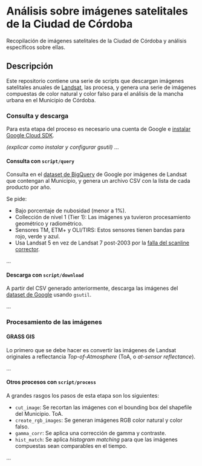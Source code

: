 # Análisis sobre imágenes satelitales de la Ciudad de Córdoba

Recopilación de imágenes satelitales de la Ciudad de Córdoba y análisis
específicos sobre ellas.

## Descripción

Este repositorio contiene una serie de scripts que descargan imágenes
satelitales anuales de [Landsat](https://es.wikipedia.org/wiki/Landsat), las
procesa, y genera una serie de imágenes compuestas de color natural y color
falso para el análisis de la mancha urbana en el Municipio de Córdoba.

### Consulta y descarga

Para esta etapa del proceso es necesario una cuenta de Google e [instalar Google Cloud SDK](https://cloud.google.com/sdk/downloads).

*(explicar como instalar y configurar gsutil)*
...

#### Consulta con `script/query`

Consulta en el [dataset de
BigQuery](https://bigquery.cloud.google.com/table/bigquery-public-data:cloud_storage_geo_index.landsat_index)
de Google por imágenes de Landsat que contengan al Municipio, y genera un
archivo CSV con la lista de cada producto por año.

Se pide:

* Bajo porcentaje de nubosidad (menor a 1%).
* Collección de nivel 1 (Tier 1): Las imágenes ya tuvieron procesamiento
  geométrico y radiométrico.
* Sensores TM, ETM+ y OLI/TIRS: Estos sensores tienen bandas para rojo, verde y azul.
* Usa Landsat 5 en vez de Landsat 7 post-2003 por la [falla del scanline
  corrector](https://landsat.usgs.gov/slc-products-background).

...

#### Descarga con `script/download`

A partir del CSV generado anteriormente, descarga las imágenes del [dataset de
Google](https://cloud.google.com/storage/docs/public-datasets/landsat) usando
`gsutil`.

...

### Procesamiento de las imágenes

#### GRASS GIS

Lo primero que se debe hacer es convertir las imágenes de Landsat originales a
reflectancia *Top-of-Atmosphere* (ToA, o *at-sensor reflectance*).

...

#### Otros procesos con `script/process`

A grandes rasgos los pasos de esta etapa son los siguientes:

* `cut_image`: Se recortan las imágenes con el bounding box del shapefile del
  Municipio.
  ToA.
* `create_rgb_images`: Se generan imágenes RGB color natural y color falso.
* `gamma_corr`: Se aplica una corrección de gamma y contraste.
* `hist_match`: Se aplica *histogram matching* para que las imágenes compuestas
  sean comparables en el tiempo.

...
